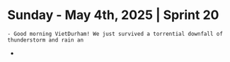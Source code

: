 # Sunday - May 4th, 2025 | Sprint 20
	- Good morning VietDurham! We just survived a torrential downfall of thunderstorm and rain an
-